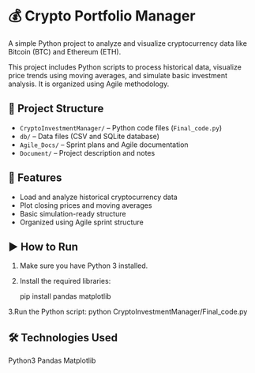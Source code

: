 # 💰 Crypto Portfolio Manager

A simple Python project to analyze and visualize cryptocurrency data like Bitcoin (BTC) and Ethereum (ETH).

This project includes Python scripts to process historical data, visualize price trends using moving averages, and simulate basic investment analysis. It is organized using Agile methodology.


## 📁 Project Structure

- `CryptoInvestmentManager/` – Python code files (`Final_code.py`)
- `db/` – Data files (CSV and SQLite database)
- `Agile_Docs/` – Sprint plans and Agile documentation
- `Document/` – Project description and notes


## 🚀 Features

- Load and analyze historical cryptocurrency data
- Plot closing prices and moving averages
- Basic simulation-ready structure
- Organized using Agile sprint structure


## ▶️ How to Run

1. Make sure you have Python 3 installed.

2. Install the required libraries:
   
   pip install pandas matplotlib
   
3.Run the Python script:
    python CryptoInvestmentManager/Final_code.py

## 🛠 Technologies Used

Python3
Pandas
Matplotlib

